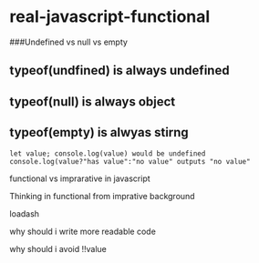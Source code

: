 # real-javascript-functional
###Undefined vs null vs empty 
## typeof(undfined) is always undefined
## typeof(null) is always object
## typeof(empty) is alwyas stirng

`
let value;
console.log(value) would be undefined
console.log(value?"has value":"no value" outputs "no value"
`


functional vs imprarative in javascript

Thinking in functional from imprative background

loadash 

why should i write more readable code
 
why should i avoid !!value
